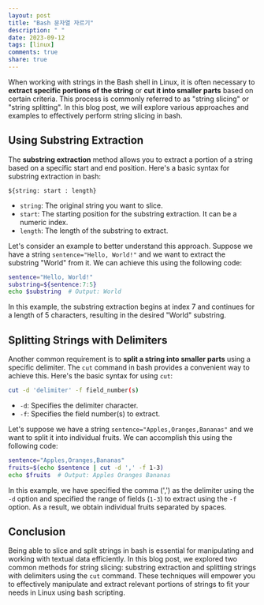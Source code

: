 ```yaml
---
layout: post
title: "Bash 문자열 자르기"
description: " "
date: 2023-09-12
tags: [linux]
comments: true
share: true
---
```


When working with strings in the Bash shell in Linux, it is often necessary to **extract specific portions of the string** or **cut it into smaller parts** based on certain criteria. This process is commonly referred to as "string slicing" or "string splitting". In this blog post, we will explore various approaches and examples to effectively perform string slicing in bash.

## Using Substring Extraction

The **substring extraction** method allows you to extract a portion of a string based on a specific start and end position. Here's a basic syntax for substring extraction in bash:

```
${string: start : length}
```
- `string`: The original string you want to slice.
- `start`: The starting position for the substring extraction. It can be a numeric index.
- `length`: The length of the substring to extract.

Let's consider an example to better understand this approach. Suppose we have a string `sentence="Hello, World!"` and we want to extract the substring "World" from it. We can achieve this using the following code:

```bash
sentence="Hello, World!"
substring=${sentence:7:5}
echo $substring  # Output: World
```

In this example, the substring extraction begins at index 7 and continues for a length of 5 characters, resulting in the desired "World" substring.

## Splitting Strings with Delimiters

Another common requirement is to **split a string into smaller parts** using a specific delimiter. The `cut` command in bash provides a convenient way to achieve this. Here's the basic syntax for using `cut`:

```bash
cut -d 'delimiter' -f field_number(s)
```
- `-d`: Specifies the delimiter character.
- `-f`: Specifies the field number(s) to extract.

Let's suppose we have a string `sentence="Apples,Oranges,Bananas"` and we want to split it into individual fruits. We can accomplish this using the following code:

```bash
sentence="Apples,Oranges,Bananas"
fruits=$(echo $sentence | cut -d ',' -f 1-3)
echo $fruits  # Output: Apples Oranges Bananas
```

In this example, we have specified the comma (',') as the delimiter using the `-d` option and specified the range of fields (`1-3`) to extract using the `-f` option. As a result, we obtain individual fruits separated by spaces.

## Conclusion

Being able to slice and split strings in bash is essential for manipulating and working with textual data efficiently. In this blog post, we explored two common methods for string slicing: substring extraction and splitting strings with delimiters using the `cut` command. These techniques will empower you to effectively manipulate and extract relevant portions of strings to fit your needs in Linux using bash scripting.